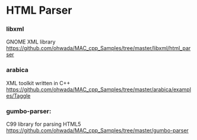 HTML Parser
===============


### libxml
GNOME XML library <br/>
https://github.com/ohwada/MAC_cpp_Samples/tree/master/libxml/html_parser <br/>

### arabica
XML toolkit written in C++ <br/>
https://github.com/ohwada/MAC_cpp_Samples/tree/master/arabica/examples/Taggle <br/>

### gumbo-parser:
C99 library for parsing HTML5
https://github.com/ohwada/MAC_cpp_Samples/tree/master/gumbo-parser


